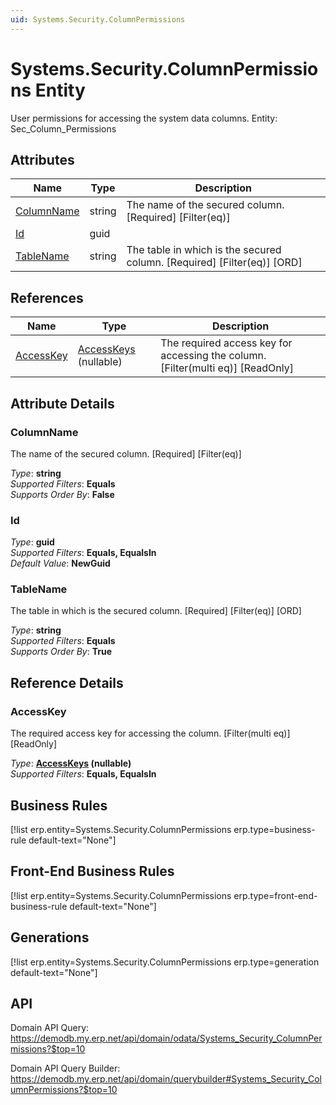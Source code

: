```yaml
---
uid: Systems.Security.ColumnPermissions
---
```

# Systems.Security.ColumnPermissions Entity

User permissions for accessing the system data columns. Entity: Sec_Column_Permissions

## Attributes

| Name | Type | Description |
| ---- | ---- | --- |
| [ColumnName](Systems.Security.ColumnPermissions.md#columnname) | string | The name of the secured column. [Required] [Filter(eq)] 
| [Id](Systems.Security.ColumnPermissions.md#id) | guid |  
| [TableName](Systems.Security.ColumnPermissions.md#tablename) | string | The table in which is the secured column. [Required] [Filter(eq)] [ORD] 

## References

| Name | Type | Description |
| ---- | ---- | --- |
| [AccessKey](Systems.Security.ColumnPermissions.md#accesskey) | [AccessKeys](Systems.Security.AccessKeys.md) (nullable) | The required access key for accessing the column. [Filter(multi eq)] [ReadOnly] |


## Attribute Details

### ColumnName

The name of the secured column. [Required] [Filter(eq)]

_Type_: **string**  
_Supported Filters_: **Equals**  
_Supports Order By_: **False**  

### Id

_Type_: **guid**  
_Supported Filters_: **Equals, EqualsIn**  
_Default Value_: **NewGuid**  

### TableName

The table in which is the secured column. [Required] [Filter(eq)] [ORD]

_Type_: **string**  
_Supported Filters_: **Equals**  
_Supports Order By_: **True**  


## Reference Details

### AccessKey

The required access key for accessing the column. [Filter(multi eq)] [ReadOnly]

_Type_: **[AccessKeys](Systems.Security.AccessKeys.md) (nullable)**  
_Supported Filters_: **Equals, EqualsIn**  



## Business Rules

[!list erp.entity=Systems.Security.ColumnPermissions erp.type=business-rule default-text="None"]

## Front-End Business Rules

[!list erp.entity=Systems.Security.ColumnPermissions erp.type=front-end-business-rule default-text="None"]

## Generations

[!list erp.entity=Systems.Security.ColumnPermissions erp.type=generation default-text="None"]

## API

Domain API Query:
<https://demodb.my.erp.net/api/domain/odata/Systems_Security_ColumnPermissions?$top=10>

Domain API Query Builder:
<https://demodb.my.erp.net/api/domain/querybuilder#Systems_Security_ColumnPermissions?$top=10>

